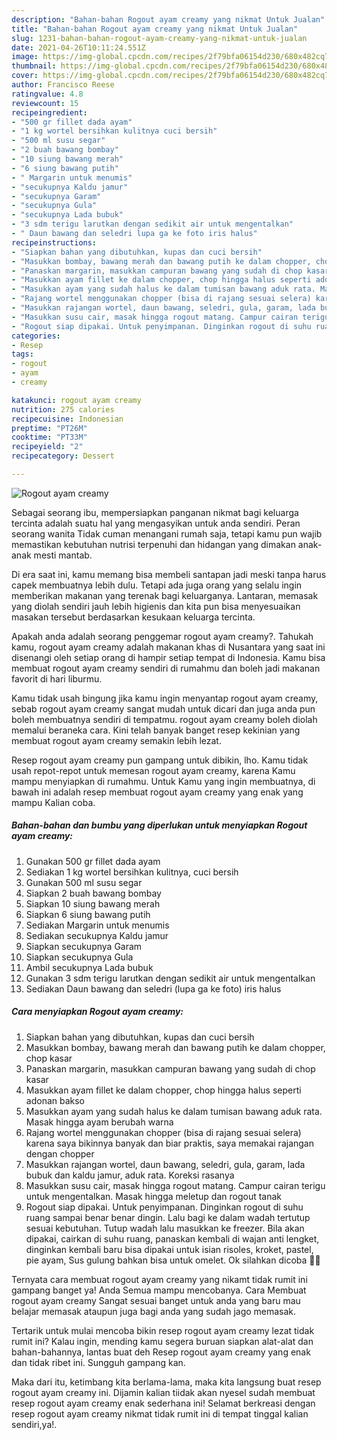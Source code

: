 ```yaml
---
description: "Bahan-bahan Rogout ayam creamy yang nikmat Untuk Jualan"
title: "Bahan-bahan Rogout ayam creamy yang nikmat Untuk Jualan"
slug: 1231-bahan-bahan-rogout-ayam-creamy-yang-nikmat-untuk-jualan
date: 2021-04-26T10:11:24.551Z
image: https://img-global.cpcdn.com/recipes/2f79bfa06154d230/680x482cq70/rogout-ayam-creamy-foto-resep-utama.jpg
thumbnail: https://img-global.cpcdn.com/recipes/2f79bfa06154d230/680x482cq70/rogout-ayam-creamy-foto-resep-utama.jpg
cover: https://img-global.cpcdn.com/recipes/2f79bfa06154d230/680x482cq70/rogout-ayam-creamy-foto-resep-utama.jpg
author: Francisco Reese
ratingvalue: 4.8
reviewcount: 15
recipeingredient:
- "500 gr fillet dada ayam"
- "1 kg wortel bersihkan kulitnya cuci bersih"
- "500 ml susu segar"
- "2 buah bawang bombay"
- "10 siung bawang merah"
- "6 siung bawang putih"
- " Margarin untuk menumis"
- "secukupnya Kaldu jamur"
- "secukupnya Garam"
- "secukupnya Gula"
- "secukupnya Lada bubuk"
- "3 sdm terigu larutkan dengan sedikit air untuk mengentalkan"
- " Daun bawang dan seledri lupa ga ke foto iris halus"
recipeinstructions:
- "Siapkan bahan yang dibutuhkan, kupas dan cuci bersih"
- "Masukkan bombay, bawang merah dan bawang putih ke dalam chopper, chop kasar"
- "Panaskan margarin, masukkan campuran bawang yang sudah di chop kasar"
- "Masukkan ayam fillet ke dalam chopper, chop hingga halus seperti adonan bakso"
- "Masukkan ayam yang sudah halus ke dalam tumisan bawang aduk rata. Masak hingga ayam berubah warna"
- "Rajang wortel menggunakan chopper (bisa di rajang sesuai selera) karena saya bikinnya banyak dan biar praktis, saya memakai rajangan dengan chopper"
- "Masukkan rajangan wortel, daun bawang, seledri, gula, garam, lada bubuk dan kaldu jamur, aduk rata. Koreksi rasanya"
- "Masukkan susu cair, masak hingga rogout matang. Campur cairan terigu untuk mengentalkan. Masak hingga meletup dan rogout tanak"
- "Rogout siap dipakai. Untuk penyimpanan. Dinginkan rogout di suhu ruang sampai benar benar dingin. Lalu bagi ke dalam wadah tertutup sesuai kebutuhan. Tutup wadah lalu masukkan ke freezer. Bila akan dipakai, cairkan di suhu ruang, panaskan kembali di wajan anti lengket, dinginkan kembali baru bisa dipakai untuk isian risoles, kroket, pastel, pie ayam, Sus gulung bahkan bisa untuk omelet. Ok silahkan dicoba 🥰🥰"
categories:
- Resep
tags:
- rogout
- ayam
- creamy

katakunci: rogout ayam creamy 
nutrition: 275 calories
recipecuisine: Indonesian
preptime: "PT26M"
cooktime: "PT33M"
recipeyield: "2"
recipecategory: Dessert

---
```



![Rogout ayam creamy](https://img-global.cpcdn.com/recipes/2f79bfa06154d230/680x482cq70/rogout-ayam-creamy-foto-resep-utama.jpg)

Sebagai seorang ibu, mempersiapkan panganan nikmat bagi keluarga tercinta adalah suatu hal yang mengasyikan untuk anda sendiri. Peran seorang  wanita Tidak cuman menangani rumah saja, tetapi kamu pun wajib memastikan kebutuhan nutrisi terpenuhi dan hidangan yang dimakan anak-anak mesti mantab.

Di era  saat ini, kamu memang bisa membeli santapan jadi meski tanpa harus capek membuatnya lebih dulu. Tetapi ada juga orang yang selalu ingin memberikan makanan yang terenak bagi keluarganya. Lantaran, memasak yang diolah sendiri jauh lebih higienis dan kita pun bisa menyesuaikan masakan tersebut berdasarkan kesukaan keluarga tercinta. 



Apakah anda adalah seorang penggemar rogout ayam creamy?. Tahukah kamu, rogout ayam creamy adalah makanan khas di Nusantara yang saat ini disenangi oleh setiap orang di hampir setiap tempat di Indonesia. Kamu bisa membuat rogout ayam creamy sendiri di rumahmu dan boleh jadi makanan favorit di hari liburmu.

Kamu tidak usah bingung jika kamu ingin menyantap rogout ayam creamy, sebab rogout ayam creamy sangat mudah untuk dicari dan juga anda pun boleh membuatnya sendiri di tempatmu. rogout ayam creamy boleh diolah memalui beraneka cara. Kini telah banyak banget resep kekinian yang membuat rogout ayam creamy semakin lebih lezat.

Resep rogout ayam creamy pun gampang untuk dibikin, lho. Kamu tidak usah repot-repot untuk memesan rogout ayam creamy, karena Kamu mampu menyiapkan di rumahmu. Untuk Kamu yang ingin membuatnya, di bawah ini adalah resep membuat rogout ayam creamy yang enak yang mampu Kalian coba.

<!--inarticleads1-->

##### Bahan-bahan dan bumbu yang diperlukan untuk menyiapkan Rogout ayam creamy:

1. Gunakan 500 gr fillet dada ayam
1. Sediakan 1 kg wortel bersihkan kulitnya, cuci bersih
1. Gunakan 500 ml susu segar
1. Siapkan 2 buah bawang bombay
1. Siapkan 10 siung bawang merah
1. Siapkan 6 siung bawang putih
1. Sediakan  Margarin untuk menumis
1. Sediakan secukupnya Kaldu jamur
1. Siapkan secukupnya Garam
1. Siapkan secukupnya Gula
1. Ambil secukupnya Lada bubuk
1. Gunakan 3 sdm terigu larutkan dengan sedikit air untuk mengentalkan
1. Sediakan  Daun bawang dan seledri (lupa ga ke foto) iris halus




<!--inarticleads2-->

##### Cara menyiapkan Rogout ayam creamy:

1. Siapkan bahan yang dibutuhkan, kupas dan cuci bersih
1. Masukkan bombay, bawang merah dan bawang putih ke dalam chopper, chop kasar
1. Panaskan margarin, masukkan campuran bawang yang sudah di chop kasar
1. Masukkan ayam fillet ke dalam chopper, chop hingga halus seperti adonan bakso
1. Masukkan ayam yang sudah halus ke dalam tumisan bawang aduk rata. Masak hingga ayam berubah warna
1. Rajang wortel menggunakan chopper (bisa di rajang sesuai selera) karena saya bikinnya banyak dan biar praktis, saya memakai rajangan dengan chopper
1. Masukkan rajangan wortel, daun bawang, seledri, gula, garam, lada bubuk dan kaldu jamur, aduk rata. Koreksi rasanya
1. Masukkan susu cair, masak hingga rogout matang. Campur cairan terigu untuk mengentalkan. Masak hingga meletup dan rogout tanak
1. Rogout siap dipakai. Untuk penyimpanan. Dinginkan rogout di suhu ruang sampai benar benar dingin. Lalu bagi ke dalam wadah tertutup sesuai kebutuhan. Tutup wadah lalu masukkan ke freezer. Bila akan dipakai, cairkan di suhu ruang, panaskan kembali di wajan anti lengket, dinginkan kembali baru bisa dipakai untuk isian risoles, kroket, pastel, pie ayam, Sus gulung bahkan bisa untuk omelet. Ok silahkan dicoba 🥰🥰




Ternyata cara membuat rogout ayam creamy yang nikamt tidak rumit ini gampang banget ya! Anda Semua mampu mencobanya. Cara Membuat rogout ayam creamy Sangat sesuai banget untuk anda yang baru mau belajar memasak ataupun juga bagi anda yang sudah jago memasak.

Tertarik untuk mulai mencoba bikin resep rogout ayam creamy lezat tidak rumit ini? Kalau ingin, mending kamu segera buruan siapkan alat-alat dan bahan-bahannya, lantas buat deh Resep rogout ayam creamy yang enak dan tidak ribet ini. Sungguh gampang kan. 

Maka dari itu, ketimbang kita berlama-lama, maka kita langsung buat resep rogout ayam creamy ini. Dijamin kalian tiidak akan nyesel sudah membuat resep rogout ayam creamy enak sederhana ini! Selamat berkreasi dengan resep rogout ayam creamy nikmat tidak rumit ini di tempat tinggal kalian sendiri,ya!.

